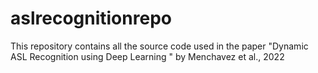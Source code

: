 # aslrecognitionrepo
This repository contains all the source code used in the paper "Dynamic ASL Recognition using Deep Learning " by Menchavez et al., 2022
